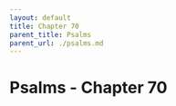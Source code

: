 ```yaml
---
layout: default
title: Chapter 70
parent_title: Psalms
parent_url: ./psalms.md
---
```


# Psalms - Chapter 70
